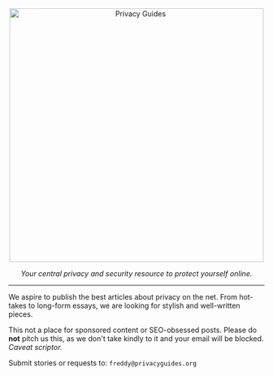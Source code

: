 <div align="center">
  <a href="https://www.privacyguides.org/">
    <picture>
      <source media="(prefers-color-scheme: dark)" srcset="https://raw.githubusercontent.com/privacyguides/brand/main/SVG/Logo/privacy-guides-logo-dark.svg">
      <img alt="Privacy Guides" width="500px" src="https://raw.githubusercontent.com/privacyguides/brand/main/SVG/Logo/privacy-guides-logo.svg">
    </picture>
  </a>

  <p><em>Your central privacy and security resource to protect yourself online.</em></p>
  
</div>

---

We aspire to publish the best articles about privacy on the net. From hot-takes to long-form essays, we are looking for stylish and well-written pieces.

This not a place for sponsored content or SEO-obsessed posts. Please do **not** pitch us this, as we don't take kindly to it and your email will be blocked. *Caveat scriptor.*

Submit stories or requests to: `freddy@privacyguides.org`

